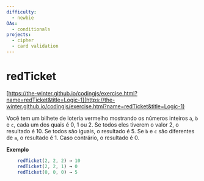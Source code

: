 ```yaml
---
difficulty:
  - newbie
OAs:
  - conditionals
projects:
  - cipher
  - card validation
---
```


# redTicket

[https://the-winter.github.io/codingjs/exercise.html?name=redTicket&title=Logic-1](https://the-winter.github.io/codingjs/exercise.html?name=redTicket&title=Logic-1)

Você tem um bilhete de loteria vermelho mostrando os números inteiros
`a`, `b` e `c`, cada um dos quais é 0, 1 ou 2. Se todos eles tiverem o valor 2,
o resultado é 10. Se todos são iguais, o resultado é 5. Se `b` e `c` são
diferentes de `a`, o resultado é 1. Caso contrário, o resultado é 0.

__Exemplo__

```js
    redTicket(2, 2, 2) → 10
    redTicket(2, 2, 1) → 0
    redTicket(0, 0, 0) → 5
```
